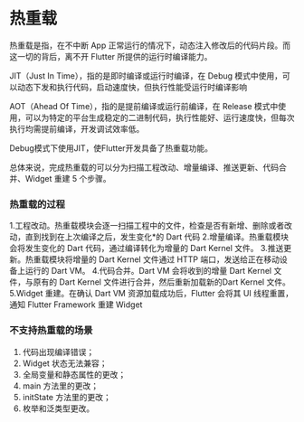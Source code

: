 # 热重载

热重载是指，在不中断 App 正常运行的情况下，动态注入修改后的代码片段。而这一切的背后，离不开 Flutter 所提供的运行时编译能力。

JIT（Just In Time），指的是即时编译或运行时编译，在 Debug 模式中使用，可以动态下发和执行代码，启动速度快，但执行性能受运行时编译影响

AOT（Ahead Of Time），指的是提前编译或运行前编译，在 Release 模式中使用，可以为特定的平台生成稳定的二进制代码，执行性能好、运行速度快，但每次执行均需提前编译，开发调试效率低。

Debug模式下使用JIT，使Flutter开发具备了热重载功能。

总体来说，完成热重载的可以分为扫描工程改动、增量编译、推送更新、代码合并、Widget 重建 5 个步骤。



### 热重载的过程

1.工程改动。热重载模块会逐一扫描工程中的文件，检查是否有新增、删除或者改动，直到找到在上次编译之后，发生变化*的 Dart 代码
2.增量编译。热重载模块会将发生变化的 Dart 代码，通过编译转化为增量的 Dart Kernel 文件。
3.推送更新。热重载模块将增量的 Dart Kernel 文件通过 HTTP 端口，发送给正在移动设备上运行的 Dart VM。
4.代码合并。Dart VM 会将收到的增量 Dart Kernel 文件，与原有的 Dart Kernel 文件进行合并，然后重新加载新的Dart Kernel 文件。
5.Widget 重建。在确认 Dart VM 资源加载成功后，Flutter 会将其 UI 线程重置，通知 Flutter Framework 重建 Widget

### 不支持热重载的场景

1. 代码出现编译错误；
2. Widget 状态无法兼容；
3. 全局变量和静态属性的更改；
4. main 方法里的更改；
5. initState 方法里的更改；
6. 枚举和泛类型更改。
